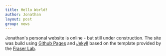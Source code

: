 ```yaml
---
title: Hello World!
author: Jonathan
layout: post
group: news
---
```

Jonathan's personal website is online - but still under construction. The site was build using [Github Pages](https://pages.github.com/) and [Jekyll](https://jekyllrb.com/) based on the template provided by the [Fraser Lab](https://fraserlab.com/2020/05/03/Clone-this-website/).
